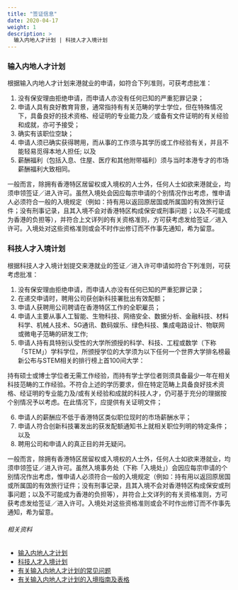 ```yaml
---
title: "签证信息"
date: 2020-04-17
weight: 1
description: >
  输入内地人才计划 | 科技人才入境计划
---
```


### 输入内地人才计划
根据输入内地人才计划来港就业的申请，如符合下列准则，可获考虑批准：

1. 没有保安理由拒绝申请，而申请人亦没有任何已知的严重犯罪记录；
2. 申请人具有良好教育背景，通常指持有有关范畴的学士学位，但在特殊情况下，具备良好的技术资格、经证明的专业能力及／或备有文件证明的有关经验和成就，亦可予接受；
3. 确实有该职位空缺；
4. 申请人须已确实获得聘用，而从事的工作须与其学历或工作经验有关，并且不能轻易觅得本地人担任; 以及
5. 薪酬福利（包括入息、住屋、医疗和其他附带福利）须与当时本港专才的市场薪酬福利大致相同。

一般而言，除拥有香港特区居留权或入境权的人士外，任何人士如欲来港就业，均须申领签证／进入许可。虽然入境处会因应每宗申请的个别情况作出考虑，惟申请人必须符合一般的入境规定（例如：持有用以返回原居国或所属国的有效旅行证件；没有刑事记录，且其入境不会对香港特区构成保安或刑事问题；以及不可能成为香港的负担等），并符合上文详列的有关资格准则，方可获考虑发给签证／进入许可。入境处对这些资格准则或会不时作出修订而不作事先通知，希为留意。

### 科技人才入境计划
根据科技人才入境计划提交来港就业的签证／进入许可申请如符合下列准则，可获考虑批准：
1. 没有保安理由拒绝申请，而申请人亦没有任何已知的严重犯罪记录；
2. 在递交申请时，聘用公司获创新科技署批出有效配额；
3. 申请人获聘用公司聘请在香港特区工作的全职雇员；
4. 申请人主要从事人工智能、生物科技、网络安全、数据分析、金融科技、材料科学、机械人技术、5G通讯、数码娱乐、绿色科技、集成电路设计、物联网或微电子范畴的研发工作;
5. 申请人持有具特别认受性的大学所颁授的科学、科技、工程或数学（下称「STEM」）学科学位，所颁授学位的大学须为以下任何一个世界大学排名榜最新公布与STEM相关的排行榜上首100间大学：

持有硕士或博士学位者无需工作经验，而持有学士学位者则须具备最少一年在相关科技范畴的工作经验。不符合上述的学历要求，但在特定范畴上具备良好技术资格、经证明的专业能力及/或有关经验和成就的科技人才，仍可基于充分的理据按个别情况予以考虑。在此情况下，应提供有关证明文件；

6. 申请人的薪酬应不低于香港特区类似职位现时的市场薪酬水平；
7. 申请人符合创新科技署发出的获发配额通知书上就相关职位列明的特定条件；以及
8. 聘用公司和申请人的真正目的并无疑问。

一般而言，除拥有香港特区居留权或入境权的人士外，任何人士如欲来港就业，均须申领签证／进入许可。虽然入境事务处（下称「入境处」）会因应每宗申请的个别情况作出考虑，惟申请人必须符合一般的入境规定（例如：持有用以返回原居国或所属国的有效旅行证件；没有刑事记录，且其入境不会对香港特区构成保安或刑事问题；以及不可能成为香港的负担等），并符合上文详列的有关资格准则，方可获考虑发给签证／进入许可。入境处对这些资格准则或会不时作出修订而不作事先通知，希为留意。

###### 相关资料
- [输入内地人才计划](https://www.immd.gov.hk/hkt/services/visas/ASMTP.html)
- [科技人才入境计划](https://www.immd.gov.hk/hkt/services/visas/TECHTAS.html)
- [有关输入内地人才计划的常见问题](https://www.immd.gov.hk/hks/faq/admission-scheme-mainland-talents-professionals.html)
- [有关输入内地人才计划的入境指南及表格](https://www.immd.gov.hk/hks/forms/hk-visas/employment-as-professionals.html)
